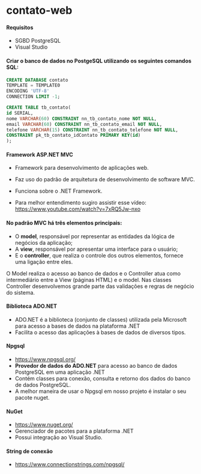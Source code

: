 # contato-web

#### Requisitos
- SGBD PostgreSQL
- Visual Studio

#### Criar o banco de dados no PostgeSQL utilizando os seguintes comandos SQL:
```sql
CREATE DATABASE contato
TEMPLATE = TEMPLATE0
ENCODING 'UTF-8'
CONNECTION LIMIT -1;

CREATE TABLE tb_contato(
id SERIAL,
nome VARCHAR(60) CONSTRAINT nn_tb_contato_nome NOT NULL,
email VARCHAR(60) CONSTRAINT nn_tb_contato_email NOT NULL,
telefone VARCHAR(15) CONSTRAINT nn_tb_contato_telefone NOT NULL,
CONSTRAINT pk_tb_contato_idContato PRIMARY KEY(id)
);
```

#### Framework ASP.NET MVC
- Framework para desenvolvimento de aplicações web.
- Faz uso do padrão de arquitetura de desenvolvimento de software MVC.
- Funciona sobre o .NET Framework.

- Para melhor entendimento sugiro assistir esse vídeo: 
https://www.youtube.com/watch?v=7xRQ5Jw-nxo

#### No padrão MVC há três elementos principais:
- O **model**, responsável por representar as entidades da lógica de negócios da aplicação;
- A **view**, responsável por apresentar uma interface para o usuário;
- E o **controller**, que realiza o controle dos outros elementos, fornece uma ligação entre eles.


O Model realiza o acesso ao banco de dados e o Controller atua como intermediário entre a View (páginas HTML) e o model.
Nas classes Controller desenvolvemos grande parte das validações e regras de negócio do sistema.


#### Biblioteca ADO.NET
- ADO.NET é a biblioteca (conjunto de classes) utilizada pela Microsoft para acesso a bases de dados na plataforma .NET
- Facilita o acesso das aplicações à bases de dados de diversos tipos.

#### Npgsql
- https://www.npgsql.org/
- **Provedor de dados do ADO.NET** para acesso ao banco de dados PostgreSQL em uma aplicação .NET
- Contém classes para conexão, consulta e retorno dos dados do banco de dados PostgreSQL.
- A melhor maneira de usar o Npgsql em nosso projeto é instalar o seu pacote nuget.

#### NuGet
- https://www.nuget.org/
- Gerenciador de pacotes para a plataforma .NET
- Possui integração ao Visual Studio.

#### String de conexão
- https://www.connectionstrings.com/npgsql/
